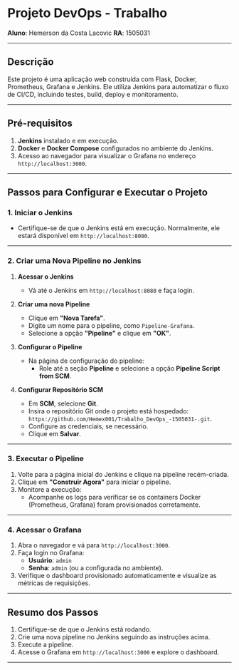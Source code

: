 # **Projeto DevOps - Trabalho**

**Aluno**: Hemerson da Costa Lacovic
**RA**: 1505031

---

## **Descrição**

Este projeto é uma aplicação web construída com Flask, Docker, Prometheus, Grafana e Jenkins. Ele utiliza Jenkins para automatizar o fluxo de CI/CD, incluindo testes, build, deploy e monitoramento.


---

## **Pré-requisitos**

1. **Jenkins** instalado e em execução.
2. **Docker** e **Docker Compose** configurados no ambiente do Jenkins.
3. Acesso ao navegador para visualizar o Grafana no endereço `http://localhost:3000`.

---

## **Passos para Configurar e Executar o Projeto**

### **1. Iniciar o Jenkins**
   - Certifique-se de que o Jenkins está em execução. Normalmente, ele estará disponível em `http://localhost:8080`.

---

### **2. Criar uma Nova Pipeline no Jenkins**

1. **Acessar o Jenkins**
   - Vá até o Jenkins em `http://localhost:8080` e faça login.

2. **Criar uma nova Pipeline**
   - Clique em **"Nova Tarefa"**.
   - Digite um nome para o pipeline, como `Pipeline-Grafana`.
   - Selecione a opção **"Pipeline"** e clique em **"OK"**.

3. **Configurar o Pipeline**
   - Na página de configuração do pipeline:
     - Role até a seção **Pipeline** e selecione a opção **Pipeline Script from SCM**.

4. **Configurar Repositório SCM**
   - Em **SCM**, selecione **Git**.
   - Insira o repositório Git onde o projeto está hospedado: `https://github.com/Hemex001/Trabalho_DevOps_-1505031-.git`.
   - Configure as credenciais, se necessário.
   - Clique em **Salvar**.

---

### **3. Executar o Pipeline**

1. Volte para a página inicial do Jenkins e clique na pipeline recém-criada.
2. Clique em **"Construir Agora"** para iniciar o pipeline.
3. Monitore a execução:
   - Acompanhe os logs para verificar se os containers Docker (Prometheus, Grafana) foram provisionados corretamente.

---

### **4. Acessar o Grafana**

1. Abra o navegador e vá para `http://localhost:3000`.
2. Faça login no Grafana:
   - **Usuário**: `admin`  
   - **Senha**: `admin` (ou a configurada no ambiente).
3. Verifique o dashboard provisionado automaticamente e visualize as métricas de requisições.

---

## **Resumo dos Passos**

1. Certifique-se de que o Jenkins está rodando.
2. Crie uma nova pipeline no Jenkins seguindo as instruções acima.
3. Execute a pipeline.
4. Acesse o Grafana em `http://localhost:3000` e explore o dashboard.

---

